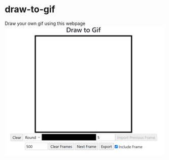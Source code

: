 # draw-to-gif
Draw your own gif using this webpage
![Preview of webpage](https://raw.githubusercontent.com/connorcuney/draw-to-gif/main/draw.png)
